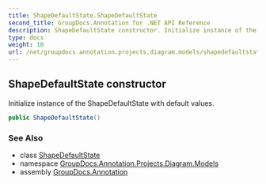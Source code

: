 ```yaml
---
title: ShapeDefaultState.ShapeDefaultState
second_title: GroupDocs.Annotation for .NET API Reference
description: ShapeDefaultState constructor. Initialize instance of the ShapeDefaultState with default values
type: docs
weight: 10
url: /net/groupdocs.annotation.projects.diagram.models/shapedefaultstate/shapedefaultstate/
---
```

## ShapeDefaultState constructor

Initialize instance of the ShapeDefaultState with default values.

```csharp
public ShapeDefaultState()
```

### See Also

* class [ShapeDefaultState](../)
* namespace [GroupDocs.Annotation.Projects.Diagram.Models](../../shapedefaultstate/)
* assembly [GroupDocs.Annotation](../../../)


